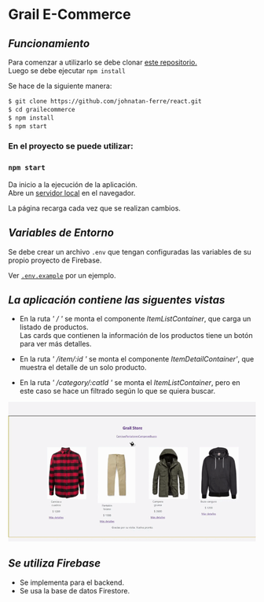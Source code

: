# Grail E-Commerce
## _Funcionamiento_

Para comenzar a utilizarlo se debe clonar [este repositorio.](https://github.com/johnatan-ferre/react)\
Luego se debe ejecutar `npm install`

Se hace de la siguiente manera:

```bash
$ git clone https://github.com/johnatan-ferre/react.git
$ cd grailecommerce
$ npm install
$ npm start
```

### En el proyecto se puede utilizar:

### `npm start`

Da inicio a la ejecución de la aplicación.\
Abre un [servidor local](http://localhost:3000) en el navegador.

La página recarga cada vez que se realizan cambios.

## _Variables de Entorno_

Se debe crear un archivo `.env` que tengan configuradas las variables de su propio proyecto de Firebase.

Ver [`.env.example`](https://github.com/johnatan-ferre/react/blob/entregafinal/.env.example) por un ejemplo.



## _La aplicación contiene las siguentes vistas_

- En la ruta _' / '_ se monta el componente _ItemListContainer_, que carga un listado de productos.\
Las cards que contienen la información de los productos tiene un botón para ver más detalles.

- En la ruta _' /item/:id '_ se monta el componente _ItemDetailContainer'_, que muestra el detalle de un solo producto.

- En la ruta _' /category/:catId '_ se monta el _ItemListContainer_, pero en este caso se hace un filtrado según lo que se quiera buscar.

![navegacion-grailecommerce](./public/images/grail-navegacion.gif)

## _Se utiliza Firebase_

- Se implementa para el backend.
- Se usa la base de datos Firestore.
